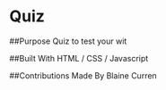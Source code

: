 # Quiz

##Purpose
Quiz to test your wit

##Built With
HTML / CSS / Javascript

##Contributions Made By
Blaine Curren
